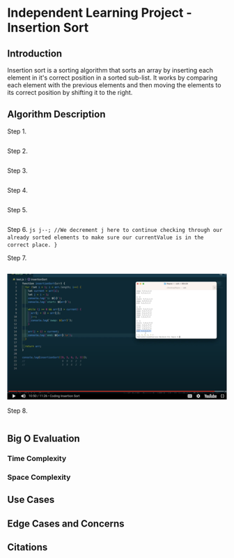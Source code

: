 # Independent Learning Project - Insertion Sort

## Introduction

Insertion sort is a sorting algorithm that sorts an array by inserting each element in it's correct position in a sorted sub-list. It works by comparing each element with the previous elements and then moving the elements to its correct position by shifting it to the right. 

## Algorithm Description

Step 1. 
```js for (let i = 1; i < arr.length; i++) {  //Here we use a traditional for loop to iterate over an array with i initialized to index 1 instead of 0.
```

Step 2.
```js let currentValue = arr[i]; //Here we assign arr[i] to the variable currentValue. This is an important step because when we find the number before our current index is greater than our current index the previous index becomes the current index (as seen on line 7), so we initialize a variable and set it to the value of our current index so that it's saved and we can use it later
```

Step 3.
```js let j = i - 1; //j is initialized to i - 1 here to have the index that we are comparing our currentValue too.
```

Step 4.
```js while (j >= 0 && arr[j] > currentValue) { //We start a while loop here to implement our logic that once our index j is a valid index and our value at index j is greater than our current value, we want to replace the value at the index in front of j with the value of j. 
```

Step 5.
```js arr[j + 1] = arr[j]; //The update of values if our while loop is true happens here.
```

Step 6.
    ```js j--; //We decrement j here to continue checking through our already sorted elements to make sure our currentValue is in the correct place. } ```

Step 7.
```js arr[j + 1] = currentValue; //Once our while loop is completed we take our currentValue that is "floating" in our saved variable and assign it to the index in front of j. }
```

![The Reassigning of our floating currentValue](insertionCode.png)

Step 8.
```js return arr; //Here we return our newly sorted arr. };
```


## Big O Evaluation



### Time Complexity



### Space Complexity

## Use Cases



## Edge Cases and Concerns

## Citations

